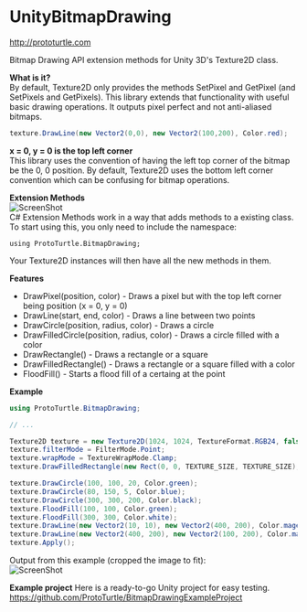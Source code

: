 UnityBitmapDrawing
==================

http://prototurtle.com

Bitmap Drawing API extension methods for Unity 3D's Texture2D class.

<b>What is it?</b>  
By default, Texture2D only provides the methods SetPixel and GetPixel (and SetPixels and GetPixels). This library extends that functionality with useful basic drawing operations. It outputs pixel perfect and not anti-aliased bitmaps.
```csharp
texture.DrawLine(new Vector2(0,0), new Vector2(100,200), Color.red);
```

<b>x = 0, y = 0 is the top left corner</b>  
This library uses the convention of having the left top corner of the bitmap be the 0, 0 position. By default, Texture2D uses the bottom left corner convention which can be confusing for bitmap operations.
  
<b>Extension Methods</b>  
![ScreenShot](https://raw.githubusercontent.com/ProtoTurtle/UnityBitmapDrawing/master/documentation/extensionMethods.png)  
C# Extension Methods work in a way that adds methods to a existing class. To start using this, you only need to include the namespace:
```
using ProtoTurtle.BitmapDrawing;
```
Your Texture2D instances will then have all the new methods in them.

<b>Features</b>
* DrawPixel(position, color) - Draws a pixel but with the top left corner being position (x = 0, y = 0)
* DrawLine(start, end, color) - Draws a line between two points
* DrawCircle(position, radius, color) - Draws a circle
* DrawFilledCircle(position, radius, color) - Draws a circle filled with a color
* DrawRectangle() - Draws a rectangle or a square
* DrawFilledRectangle() - Draws a rectangle or a square filled with a color
* FloodFill() - Starts a flood fill of a certaing at the point

<b>Example</b>
```csharp
using ProtoTurtle.BitmapDrawing;

// ...

Texture2D texture = new Texture2D(1024, 1024, TextureFormat.RGB24, false, true);
texture.filterMode = FilterMode.Point;
texture.wrapMode = TextureWrapMode.Clamp;
texture.DrawFilledRectangle(new Rect(0, 0, TEXTURE_SIZE, TEXTURE_SIZE), Color.grey);

texture.DrawCircle(100, 100, 20, Color.green);
texture.DrawCircle(80, 150, 5, Color.blue);
texture.DrawCircle(300, 300, 200, Color.black);
texture.FloodFill(100, 100, Color.green);
texture.FloodFill(300, 300, Color.white);
texture.DrawLine(new Vector2(10, 10), new Vector2(400, 200), Color.magenta);
texture.DrawLine(new Vector2(400, 200), new Vector2(100, 200), Color.magenta);
texture.Apply();
```
Output from this example (cropped the image to fit):  
![ScreenShot](https://raw.githubusercontent.com/ProtoTurtle/UnityBitmapDrawing/master/documentation/output.png)

<b>Example project</b>
Here is a ready-to-go Unity project for easy testing.
https://github.com/ProtoTurtle/BitmapDrawingExampleProject
